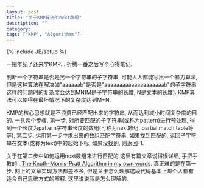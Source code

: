 ```yaml
---
layout: post
title: "关于KMP算法的next数组"
description: ""
category: 
tags: ["KMP", "Algorithms"]
---
```

{% include JB/setup %}

一把年纪了还来学KMP... 折腾一番之后写个心得笔记.

判断一个字符串是否是另一个字符串的子字符串, 可能人人都能写出一个暴力算法, 但是这种算法在解决如"aaaaaab"是否是"aaaaaaaaaaaaaaaaaaaab"的子字符串这样的问题时的复杂度会达到MN(M是子字符串的长度, N是文本的长度). KMP算法可以使得在最坏情况下的复杂度达到M+N.

KMP的核心思想就是不浪费已经匹配出来的字符串, 从而达到减小时间复杂度的目的. 一共两个步骤, 第一步, 对所要匹配的子字符串(或称为pattern)进行预处理, 得到一个长度为pattern字符串长度的数组(可称为next数组, partial match table等等), 第二步, 运用第一步中求出来的数组匹配字符串, 如果找到匹配的, 返回子字符串在文本(或称为text)中的起始下标, 如果没找到, 则返回-1.

关于在第二步中如何运用next数组来进行匹配的,这里有篇文章说得很详细, 手把手教的...[The Knuth-Morris-Pratt Algorithm in my own words](http://jakeboxer.com/blog/2009/12/13/the-knuth-morris-pratt-algorithm-in-my-own-words/). 真正难的是在第一步. 网上的文章实现方法都差不多, 但是关于怎么理解这段代码基本上每个人都有适合自己思维方式的解释. 这里说说我是怎么理解的.

<!--more-->